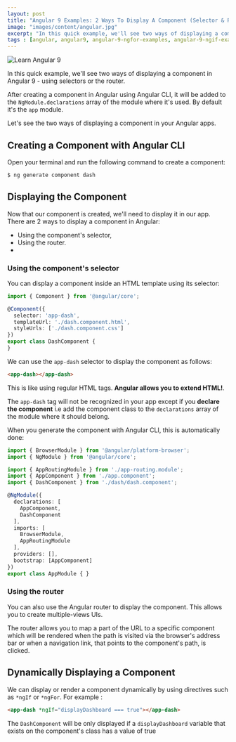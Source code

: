 ```yaml
---
layout: post
title: "Angular 9 Examples: 2 Ways To Display A Component (Selector & Router)"
image: "images/content/angular.jpg"
excerpt: "In this quick example, we'll see two ways of displaying a component in Angular 9 - using selectors or the router" 
tags : [angular, angular9, angular-9-ngfor-examples, angular-9-ngif-examples] 
---
```

 

![Learn Angular 9](https://www.techiediaries.com/letslearnangular.png)

In this quick example, we'll see two ways of displaying a component in Angular 9 - using selectors or the router. 

After creating a component in Angular using Angular CLI, it will be added to the `NgModule.declarations` array of the module where it's used. By default it's the `app` module.

Let's see the two ways of displaying a component in your Angular apps.

## Creating a Component with Angular CLI

Open your terminal and run the following command to create a component:

```bash
$ ng generate component dash
``` 

## Displaying the  Component

Now that our component is created, we'll need to display it in our app. There are 2 ways to display a component in Angular:

- Using the component's selector,
- Using the router.
-   
### Using the component's selector

You can display a component inside an HTML template using its selector:

```ts
import { Component } from '@angular/core';

@Component({
  selector: 'app-dash',
  templateUrl: './dash.component.html',
  styleUrls: ['./dash.component.css']
})
export class DashComponent {
}
```

We can use the `app-dash` selector to display the component as follows:

```html
<app-dash></app-dash>
```
This is like using regular HTML tags. **Angular allows you to extend HTML!**.
 
The `app-dash` tag will not be recognized in your app except if you **declare the component** i.e add the component class to the `declarations` array of the module where it should belong. 

When you generate the component with Angular CLI, this is automatically done:

```ts
import { BrowserModule } from '@angular/platform-browser';
import { NgModule } from '@angular/core';

import { AppRoutingModule } from './app-routing.module';
import { AppComponent } from './app.component';
import { DashComponent } from './dash/dash.component';

@NgModule({
  declarations: [
    AppComponent,
    DashComponent
  ],
  imports: [
    BrowserModule,
    AppRoutingModule
  ],
  providers: [],
  bootstrap: [AppComponent]
})
export class AppModule { }
``` 
### Using the router

You can also use the Angular router to display the component. This allows you to create multiple-views UIs.

The router allows you to map a part of the URL to a specific component which will be rendered when the path is visited via the browser's address bar or when a navigation link, that points to the component's path, is clicked. 


## Dynamically Displaying a Component

We can display or render a component dynamically by using directives such as  `*ngIf` or  `*ngFor`. For example :


```html
<app-dash *ngIf="displayDashboard === true"></app-dash>
```

The `DashComponent` will be only displayed if a `displayDashboard` variable that exists on the component's class has a value of true


